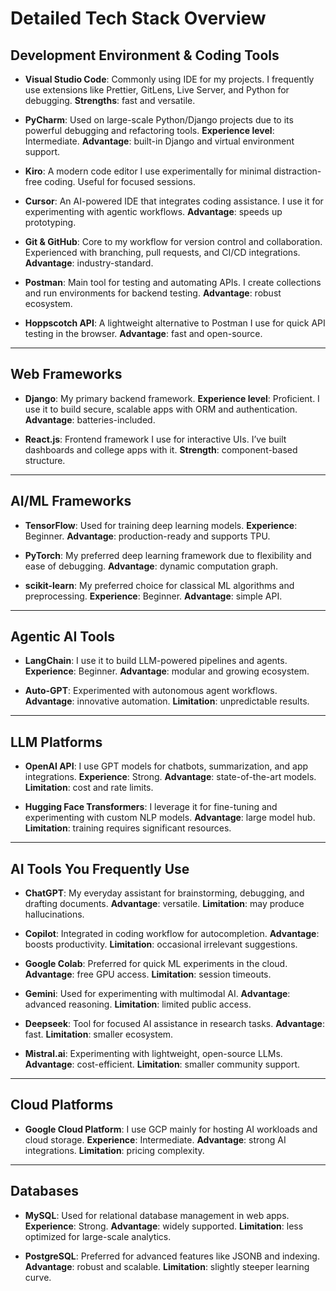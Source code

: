 # Detailed Tech Stack Overview

## Development Environment & Coding Tools

* **Visual Studio Code**: Commonly using IDE for my projects. I frequently use extensions like Prettier, GitLens, Live Server, and Python for debugging. **Strengths**: fast and versatile.

* **PyCharm**: Used on large-scale Python/Django projects due to its powerful debugging and refactoring tools. **Experience level**: Intermediate. **Advantage**: built-in Django and virtual environment support.

* **Kiro**: A modern code editor I use experimentally for minimal distraction-free coding. Useful for focused sessions.

* **Cursor**: An AI-powered IDE that integrates coding assistance. I use it for experimenting with agentic workflows. **Advantage**: speeds up prototyping.

* **Git & GitHub**: Core to my workflow for version control and collaboration. Experienced with branching, pull requests, and CI/CD integrations. **Advantage**: industry-standard.

* **Postman**: Main tool for testing and automating APIs. I create collections and run environments for backend testing. **Advantage**: robust ecosystem.

* **Hoppscotch API**: A lightweight alternative to Postman I use for quick API testing in the browser. **Advantage**: fast and open-source.

---

## Web Frameworks

* **Django**: My primary backend framework. **Experience level**: Proficient. I use it to build secure, scalable apps with ORM and authentication. **Advantage**: batteries-included.

* **React.js**: Frontend framework I use for interactive UIs. I’ve built dashboards and college apps with it. **Strength**: component-based structure.

---

## AI/ML Frameworks

* **TensorFlow**: Used for training deep learning models. **Experience**: Beginner. **Advantage**: production-ready and supports TPU.

* **PyTorch**: My preferred deep learning framework due to flexibility and ease of debugging. **Advantage**: dynamic computation graph.

* **scikit-learn**: My preferred choice for classical ML algorithms and preprocessing. **Experience**: Beginner. **Advantage**: simple API.

---

## Agentic AI Tools

* **LangChain**: I use it to build LLM-powered pipelines and agents. **Experience**: Beginner. **Advantage**: modular and growing ecosystem.

* **Auto-GPT**: Experimented with autonomous agent workflows. **Advantage**: innovative automation. **Limitation**: unpredictable results.

---

## LLM Platforms

* **OpenAI API**: I use GPT models for chatbots, summarization, and app integrations. **Experience**: Strong. **Advantage**: state-of-the-art models. **Limitation**: cost and rate limits.

* **Hugging Face Transformers**: I leverage it for fine-tuning and experimenting with custom NLP models. **Advantage**: large model hub. **Limitation**: training requires significant resources.

---

## AI Tools You Frequently Use

* **ChatGPT**: My everyday assistant for brainstorming, debugging, and drafting documents. **Advantage**: versatile. **Limitation**: may produce hallucinations.

* **Copilot**: Integrated in coding workflow for autocompletion. **Advantage**: boosts productivity. **Limitation**: occasional irrelevant suggestions.

* **Google Colab**: Preferred for quick ML experiments in the cloud. **Advantage**: free GPU access. **Limitation**: session timeouts.

* **Gemini**: Used for experimenting with multimodal AI. **Advantage**: advanced reasoning. **Limitation**: limited public access.

* **Deepseek**: Tool for focused AI assistance in research tasks. **Advantage**: fast. **Limitation**: smaller ecosystem.

* **Mistral.ai**: Experimenting with lightweight, open-source LLMs. **Advantage**: cost-efficient. **Limitation**: smaller community support.

---

## Cloud Platforms

* **Google Cloud Platform**: I use GCP mainly for hosting AI workloads and cloud storage. **Experience**: Intermediate. **Advantage**: strong AI integrations. **Limitation**: pricing complexity.

---

## Databases

* **MySQL**: Used for relational database management in web apps. **Experience**: Strong. **Advantage**: widely supported. **Limitation**: less optimized for large-scale analytics.

* **PostgreSQL**: Preferred for advanced features like JSONB and indexing. **Advantage**: robust and scalable. **Limitation**: slightly steeper learning curve.
